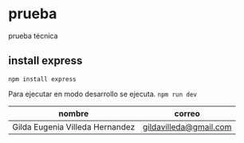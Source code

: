 # prueba
prueba técnica 
## install express

`npm install express`

Para ejecutar en modo desarrollo se ejecuta.
`npm run dev`


|nombre|correo|
|------|------|
|Gilda Eugenia Villeda Hernandez| gildavilleda@gmail.com|